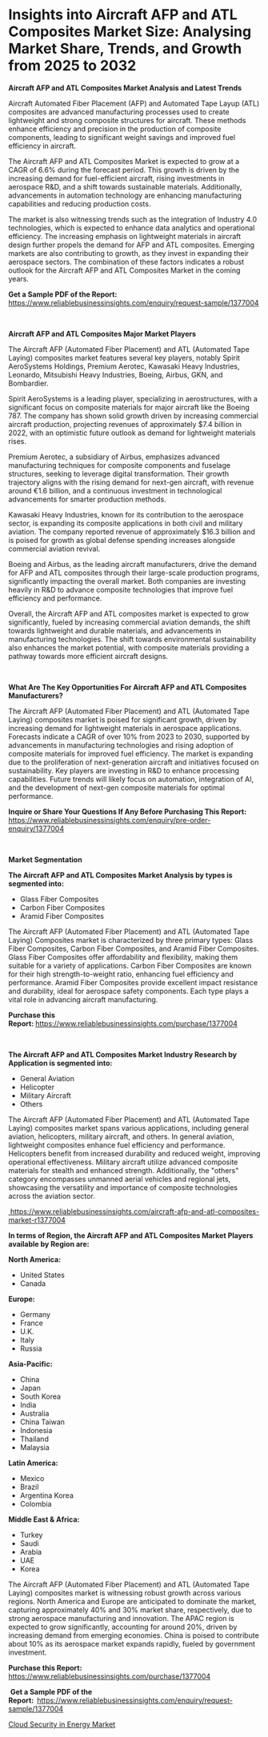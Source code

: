 <p><h1>Insights into Aircraft AFP and ATL Composites Market Size: Analysing Market Share, Trends, and Growth from 2025 to 2032</h1></p><p><strong>Aircraft AFP and ATL Composites Market Analysis and Latest Trends</strong></p>
<p><p>Aircraft Automated Fiber Placement (AFP) and Automated Tape Layup (ATL) composites are advanced manufacturing processes used to create lightweight and strong composite structures for aircraft. These methods enhance efficiency and precision in the production of composite components, leading to significant weight savings and improved fuel efficiency in aircraft. </p><p>The Aircraft AFP and ATL Composites Market is expected to grow at a CAGR of 6.6% during the forecast period. This growth is driven by the increasing demand for fuel-efficient aircraft, rising investments in aerospace R&D, and a shift towards sustainable materials. Additionally, advancements in automation technology are enhancing manufacturing capabilities and reducing production costs. </p><p>The market is also witnessing trends such as the integration of Industry 4.0 technologies, which is expected to enhance data analytics and operational efficiency. The increasing emphasis on lightweight materials in aircraft design further propels the demand for AFP and ATL composites. Emerging markets are also contributing to growth, as they invest in expanding their aerospace sectors. The combination of these factors indicates a robust outlook for the Aircraft AFP and ATL Composites Market in the coming years.</p></p>
<p><strong>Get a Sample PDF of the Report:&nbsp;</strong> <a href="https://www.reliablebusinessinsights.com/enquiry/request-sample/1377004?utm_campaign=1119&utm_medium=2&utm_source=Github&utm_content=ia&utm_term=13012025&utm_id=aircraft-afp-and-atl-composites">https://www.reliablebusinessinsights.com/enquiry/request-sample/1377004</a></p>
<p>&nbsp;</p>
<p><strong>Aircraft AFP and ATL Composites Major Market Players</strong></p>
<p><p>The Aircraft AFP (Automated Fiber Placement) and ATL (Automated Tape Laying) composites market features several key players, notably Spirit AeroSystems Holdings, Premium Aerotec, Kawasaki Heavy Industries, Leonardo, Mitsubishi Heavy Industries, Boeing, Airbus, GKN, and Bombardier. </p><p>Spirit AeroSystems is a leading player, specializing in aerostructures, with a significant focus on composite materials for major aircraft like the Boeing 787. The company has shown solid growth driven by increasing commercial aircraft production, projecting revenues of approximately $7.4 billion in 2022, with an optimistic future outlook as demand for lightweight materials rises.</p><p>Premium Aerotec, a subsidiary of Airbus, emphasizes advanced manufacturing techniques for composite components and fuselage structures, seeking to leverage digital transformation. Their growth trajectory aligns with the rising demand for next-gen aircraft, with revenue around €1.6 billion, and a continuous investment in technological advancements for smarter production methods.</p><p>Kawasaki Heavy Industries, known for its contribution to the aerospace sector, is expanding its composite applications in both civil and military aviation. The company reported revenue of approximately $16.3 billion and is poised for growth as global defense spending increases alongside commercial aviation revival.</p><p>Boeing and Airbus, as the leading aircraft manufacturers, drive the demand for AFP and ATL composites through their large-scale production programs, significantly impacting the overall market. Both companies are investing heavily in R&D to advance composite technologies that improve fuel efficiency and performance.</p><p>Overall, the Aircraft AFP and ATL composites market is expected to grow significantly, fueled by increasing commercial aviation demands, the shift towards lightweight and durable materials, and advancements in manufacturing technologies. The shift towards environmental sustainability also enhances the market potential, with composite materials providing a pathway towards more efficient aircraft designs.</p></p>
<p>&nbsp;</p>
<p><strong>What Are The Key Opportunities For Aircraft AFP and ATL Composites Manufacturers?</strong></p>
<p><p>The Aircraft AFP (Automated Fiber Placement) and ATL (Automated Tape Laying) composites market is poised for significant growth, driven by increasing demand for lightweight materials in aerospace applications. Forecasts indicate a CAGR of over 10% from 2023 to 2030, supported by advancements in manufacturing technologies and rising adoption of composite materials for improved fuel efficiency. The market is expanding due to the proliferation of next-generation aircraft and initiatives focused on sustainability. Key players are investing in R&D to enhance processing capabilities. Future trends will likely focus on automation, integration of AI, and the development of next-gen composite materials for optimal performance.</p></p>
<p><strong>Inquire or Share Your Questions If Any Before Purchasing This Report:</strong> <a href="https://www.reliablebusinessinsights.com/enquiry/pre-order-enquiry/1377004?utm_campaign=1119&utm_medium=2&utm_source=Github&utm_content=ia&utm_term=13012025&utm_id=aircraft-afp-and-atl-composites">https://www.reliablebusinessinsights.com/enquiry/pre-order-enquiry/1377004</a></p>
<p>&nbsp;</p>
<p><strong>Market Segmentation</strong></p>
<p><strong>The Aircraft AFP and ATL Composites Market Analysis by types is segmented into:</strong></p>
<p><ul><li>Glass Fiber Composites</li><li>Carbon Fiber Composites</li><li>Aramid Fiber Composites</li></ul></p>
<p><p>The Aircraft AFP (Automated Fiber Placement) and ATL (Automated Tape Laying) Composites market is characterized by three primary types: Glass Fiber Composites, Carbon Fiber Composites, and Aramid Fiber Composites. Glass Fiber Composites offer affordability and flexibility, making them suitable for a variety of applications. Carbon Fiber Composites are known for their high strength-to-weight ratio, enhancing fuel efficiency and performance. Aramid Fiber Composites provide excellent impact resistance and durability, ideal for aerospace safety components. Each type plays a vital role in advancing aircraft manufacturing.</p></p>
<p><strong>Purchase this Report:&nbsp;</strong><a href="https://www.reliablebusinessinsights.com/purchase/1377004?utm_campaign=1119&utm_medium=2&utm_source=Github&utm_content=ia&utm_term=13012025&utm_id=aircraft-afp-and-atl-composites">https://www.reliablebusinessinsights.com/purchase/1377004</a></p>
<p>&nbsp;</p>
<p><strong>The Aircraft AFP and ATL Composites Market Industry Research by Application is segmented into:</strong></p>
<p><ul><li>General Aviation</li><li>Helicopter</li><li>Military Aircraft</li><li>Others</li></ul></p>
<p><p>The Aircraft AFP (Automated Fiber Placement) and ATL (Automated Tape Laying) composites market spans various applications, including general aviation, helicopters, military aircraft, and others. In general aviation, lightweight composites enhance fuel efficiency and performance. Helicopters benefit from increased durability and reduced weight, improving operational effectiveness. Military aircraft utilize advanced composite materials for stealth and enhanced strength. Additionally, the "others" category encompasses unmanned aerial vehicles and regional jets, showcasing the versatility and importance of composite technologies across the aviation sector.</p></p>
<p><a href="https://www.reliablebusinessinsights.com/aircraft-afp-and-atl-composites-market-r1377004?utm_campaign=1119&utm_medium=2&utm_source=Github&utm_content=ia&utm_term=13012025&utm_id=aircraft-afp-and-atl-composites">&nbsp;https://www.reliablebusinessinsights.com/aircraft-afp-and-atl-composites-market-r1377004</a></p>
<p><strong>In terms of Region, the Aircraft AFP and ATL Composites Market Players available by Region are:</strong></p>
<p>
    <p> <strong> North America: </strong>
        <ul>
            <li>United States</li>
            <li>Canada</li>
        </ul>
        </p> 
    <p> <strong> Europe: </strong>
        <ul>
            <li>Germany</li>
            <li>France</li>
            <li>U.K.</li>
            <li>Italy</li>
            <li>Russia</li>
        </ul>
        </p> 
    <p> <strong> Asia-Pacific: </strong>
        <ul>
            <li>China</li>
            <li>Japan</li>
            <li>South Korea</li>
            <li>India</li>
            <li>Australia</li>
            <li>China Taiwan</li>
            <li>Indonesia</li>
            <li>Thailand</li>
            <li>Malaysia</li>
        </ul>
        </p> 
    <p> <strong> Latin America: </strong>
        <ul>
            <li>Mexico</li>
            <li>Brazil</li>
            <li>Argentina Korea</li>
            <li>Colombia</li>
        </ul>
        </p> 
    <p> <strong> Middle East & Africa: </strong>
        <ul>
            <li>Turkey</li>
            <li>Saudi</li>
            <li>Arabia</li>
            <li>UAE</li>
            <li>Korea</li>
        </ul>
    </p>
    </p>
<p><p>The Aircraft AFP (Automated Fiber Placement) and ATL (Automated Tape Laying) composites market is witnessing robust growth across various regions. North America and Europe are anticipated to dominate the market, capturing approximately 40% and 30% market share, respectively, due to strong aerospace manufacturing and innovation. The APAC region is expected to grow significantly, accounting for around 20%, driven by increasing demand from emerging economies. China is poised to contribute about 10% as its aerospace market expands rapidly, fueled by government investment.</p></p>
<p><strong>Purchase this Report: </strong><a href="https://www.reliablebusinessinsights.com/purchase/1377004?utm_campaign=1119&utm_medium=2&utm_source=Github&utm_content=ia&utm_term=13012025&utm_id=aircraft-afp-and-atl-composites">https://www.reliablebusinessinsights.com/purchase/1377004</a></p>
<p>&nbsp;<strong>Get a Sample PDF of the Report:&nbsp;&nbsp;</strong><a href="https://www.reliablebusinessinsights.com/enquiry/request-sample/1377004?utm_campaign=1119&utm_medium=2&utm_source=Github&utm_content=ia&utm_term=13012025&utm_id=aircraft-afp-and-atl-composites">https://www.reliablebusinessinsights.com/enquiry/request-sample/1377004</a></p>
<p><strong></strong></p>
<p><p><a href="https://github.com/arnoldannice0/Market-Research-Report-List-1/blob/main/cloud-security-in-energy-market.md?utm_campaign=1119&utm_medium=2&utm_source=Github&utm_content=ia&utm_term=13012025&utm_id=aircraft-afp-and-atl-composites">Cloud Security in Energy Market</a></p></p>